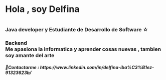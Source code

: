 <h1> Hola , soy Delfina <h1>
<h3> Java developer y Estudiante de Desarrollo de Software ☆<h3>
<p> Backend <br> Me apasiona la informatica y aprender cosas nuevas , tambien soy amante del arte  </p>
 <a href: > <i class="fa-solid fa-envelope"></i></a>
<h5>🚀Contactarme : https://www.linkedin.com/in/delfina-iba%C3%B1ez-91323623b/<h5>


